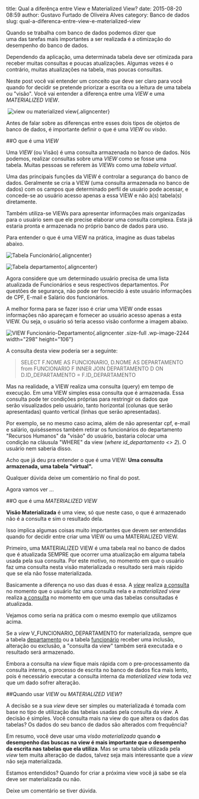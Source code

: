 title: Qual a diferênça entre View e Materialized View?
date: 2015-08-20 08:59
author: Gustavo Furtado de Oliveira Alves
category: Banco de dados
slug: qual-a-diferenca-entre-view-e-materialized-view

Quando se trabalha com banco de dados podemos dizer que uma das tarefas
mais importantes a ser realizada é a otimização do desempenho do banco de
dados.

Dependendo da aplicação, uma determinada tabela deve ser otimizada para
receber muitas consultas e poucas atualizações. Algumas vezes é o
contrário, muitas atualizações na tabela, mas poucas consultas.

Neste post você vai entender um conceito que deve ser claro para você
quando for decidir se pretende priorizar a escrita ou a leitura de uma
tabela ou "visão". Você vai entender a diferença entre uma *VIEW* e uma
*MATERIALIZED VIEW*.

 ![view ou materialized
view](/images/qual-a-diferenca-entre-view-e-materialized-view/view-ou-materialized-view.png){.aligncenter}

Antes de falar sobre as diferenças entre esses dois tipos de objetos de
banco de dados, é importante definir o que é uma *VIEW* ou *visão*.

##O que é uma *VIEW*

Uma *VIEW* (ou Visão) é uma consulta armazenada no banco de dados. Nós
podemos, realizar consultas sobre uma *VIEW* como se fosse uma
tabela. Muitas pessoas se referem às *VIEWs* como uma *tabela virtual*.

Uma das principais funções da VIEW é controlar a segurança do banco de
dados. Geralmente se cria a VIEW (uma consulta armazenada no banco de
dados) com os campos que determinado perfil de usuário pode acessar, e
concede-se ao usuário acesso apenas a essa VIEW e não à(s) tabela(s)
diretamente.

Também utiliza-se VIEWs para apresentar informações mais organizadas
para o usuário sem que ele precise elaborar uma consulta complexa. Esta
já estaria pronta e armazenada no próprio banco de dados para uso.

Para entender o que é uma VIEW na prática, imagine as duas tabelas
abaixo.

![Tabela
Funcionário](/images/qual-a-diferenca-entre-view-e-materialized-view/Tabela-Funcionário.png){.aligncenter}

![Tabela
departamento](/images/qual-a-diferenca-entre-view-e-materialized-view/Tabela-departamento.png){.aligncenter}

Agora considere que um determinado usuário precisa de uma lista
atualizada de Funcionários e seus respectivos departamentos. Por
questões de segurança, não pode ser fornecido à este usuário informações
de CPF, E-mail e Salário dos funcionários.

A melhor forma para se fazer isso é criar uma VIEW onde essas
informações não apareçam e fornecer ao usuário acesso apenas a esta
VIEW. Ou seja, o usuário só teria acesso visão conforme a imagem abaixo.

![VIEW
Funcionário-Departamento](/images/qual-a-diferenca-entre-view-e-materialized-view/VIEW-Funcionário-Departamento.png){.aligncenter
.size-full .wp-image-2244 width="298" height="106"}

A consulta desta view poderia ser a seguinte:

> SELECT F.NOME AS FUNCIONARIO, D.NOME AS DEPARTAMENTO from FUNCIONARIO
> F INNER JOIN DEPARTAMENTO D ON D.ID\_DEPARTAMENTO = F.ID\_DEPARTAMENTO

Mas na realidade, a VIEW realiza uma consulta (query) em tempo de
execução. Em uma VIEW simples essa consulta que é armazenada. Essa
consulta pode ter condições próprias para restringir os dados que
serão visualizados pelo usuário, tanto horizontal (colunas que serão
apresentadas) quanto vertical (linhas que serão apresentadas).

Por exemplo, se no mesmo caso acima, além de não apresentar cpf, e-mail
e salário, quiséssemos também retirar os funcionários do departamento
"Recursos Humanos" da "visão" do usuário, bastaria colocar uma
condição na cláusula "WHERE" da view (*where id\_departamento &lt;&gt;
2*). O usuário nem saberia disso.

Acho que já deu pra entender o que é uma VIEW: **Uma consulta
armazenada, uma tabela "virtual".**

Qualquer dúvida deixe um comentário no final do post.

Agora vamos ver ...

##O que é uma *MATERIALIZED VIEW*

**Visão Materializada** é uma view, só que neste caso, o que é
armazenado não é a consulta e sim o resultado dela.

Isso implica algumas coisas muito importantes que devem ser entendidas
quando for decidir entre criar uma VIEW ou uma MATERIALIZED VIEW.

Primeiro, uma MATERIALIZED VIEW é uma tabela real no banco de dados que
é atualizada SEMPRE que ocorrer uma atualização em alguma tabela usada
pela sua consulta. Por este motivo, no momento em que o usuário faz uma
consulta nesta visão materializada o resultado será mais rápido que se
ela não fosse materializada.

Basicamente a diferença no uso das duas é essa. A *<span
style="text-decoration: underline;">view</span>* realiza <span
style="text-decoration: underline;">a consulta</span> no momento que o
usuário faz uma consulta nela e a *materialized view* realiza <span
style="text-decoration: underline;">a consulta</span> no momento em que
uma das tabelas consultadas é atualizada.

Vejamos como seria na prática com o mesmo exemplo que utilizamos acima.

Se a *view* V\_FUNCIONARIO\_DEPARTAMENTO for materializada, sempre que a
tabela <span style="text-decoration: underline;">departamento</span> ou
a tabela <span
style="text-decoration: underline;">funcionário</span> receber uma
inclusão, alteração ou exclusão, a "consulta da view" também será
executada e o resultado será armazenado.

Embora a consulta na *view* fique mais rápida com o pre-processamento da
consulta interna, o processo de escrita no banco de dados fica mais
lento, pois é necessário executar a consulta interna da *materialized
view* toda vez que um dado sofrer alteração.

##Quando usar *VIEW* ou *MATERIALIZED VIEW*?

A decisão se a sua *view* deve ser simples ou materializada é tomada com
base no tipo de utilização das tabelas usadas pela consulta da *view*. A
decisão é simples. Você consulta mais na view do que altera os dados das
tabelas? Os dados do seu banco de dados são alterados com frequência?

Em resumo, você deve usar uma *visão materializada* quando **o
desempenho das buscas na view é mais importante que o desempenho da
escrita nas tabelas que ela utiliza**. Mas se uma tabela utilizada pela
*view* tem muita alteração de dados, talvez seja mais interessante que a
*view* não seja materializada.

Estamos entendidos? Quando for criar a próxima view você já sabe se ela
deve ser materializada ou não.

Deixe um comentário se tiver dúvida.
